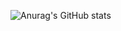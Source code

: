 ![Anurag's GitHub stats](https://github-readme-stats.vercel.app/api?username=hamadmh&theme=dark&show_icons=true)

